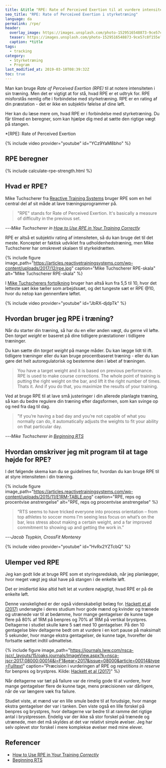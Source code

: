 ```yaml
---
title: &title "RPE: Rate of Perceived Exertion til at vurdere intensiteten styrketræning"
seo_title: "RPE: Rate of Perceived Exertion i styrketræning"
language: da
permalink: /rpe/
header:
  overlay_image: https://images.unsplash.com/photo-1529516548873-9ce57c8f155e?ixlib=rb-1.2.1&ixid=eyJhcHBfaWQiOjEyMDd9&auto=format&fit=crop&w=1900&q=5
  teaser: https://images.unsplash.com/photo-1529516548873-9ce57c8f155e?ixlib=rb-1.2.1&ixid=eyJhcHBfaWQiOjEyMDd9&auto=format&fit=crop&w=400&q=5
  caption: *title
tags:
  - tracking
category:
  - Styrketræning
  - Program
last_modified_at: 2019-03-10T08:39:32Z
toc: true
---
```


Man kan bruge _Rate of Perceived Exertion (RPE)_ til at notere intensiteten i sin træning. Men det er vigtigt at for stå, hvad RPE er et udtryk for. RPE misforstås nemlig ofte i forbindelse med styrketræning. RPE er en rating af din præstation - det er ikke en subjektiv følelse af dine løft.

Her kan du læse mere om, hvad RPE er i forbindelse med styrketræning. Du får tilmed en beregner, som kan hjælpe dig med at sætte den rigtige vægt på stangen.

*[RPE]: Rate of Perceived Exertion

{% include video provider="youtube" id="YCz9YaM8bho" %}

## RPE beregner

{% include calculate-rpe-strength.html %}

## Hvad er RPE?

Mike Tuchscherer fra [Reactive Training Systems](https://www.reactivetrainingsystems.com) bruger RPE som en hel central del af sit måde at lave træningsprogrammer på. 

> "RPE" stands for Rate of Perceived Exertion. It's basically a measure of difficulty in the previous set.

---<cite>Mike Tuchscherer in [How to Use RPE in Your Training *Correctly*](https://articles.reactivetrainingsystems.com/2017/12/05/how-to-use-rpe-in-your-training-correctly/)</cite>

RPE er altså et subjektiv rating af intensiteten, så du kan bruge det til det meste. Konceptet er faktisk udviklet fra udholdenhedstræning, men Mike Tuchscherer har omskrevet skalaen til styrkeidrætten.

{% include figure image_path="https://articles.reactivetrainingsystems.com/wp-content/uploads/2017/12/rpe.jpg" caption="Mike Tuchscherer RPE-skala" alt="Mike Tuchscherer RPE-skala" %}

I [Mike Tuchscherers fortolkning](https://articles.reactivetrainingsystems.com/2017/12/05/how-to-use-rpe-in-your-training-correctly/) bruger han altså kun fra 5,5 til 10, hvor det letteste sæt ikke tæller som arbejdssæt, og det tungeste sæt er RPE @10, hvor du netop kan gennemføre løftet. 

{% include video provider="youtube" id="JbRX-djdpTk" %}

## Hvordan bruger jeg RPE i træning?

Når du starter din træning, så har du en eller anden vægt, du gerne vil løfte. Den _target weight_ er baseret på dine tidligere præstationer i tidligere træninger.

Du kan sætte din _target weight_ på mange måder. Du kan lægge lidt til ift. tidligere træninger eller du kan bruge procentbaseret træning - eller du kan gøre det helt autoregulatorisk og bestemme den i løbet af træningen.

> You have a target weight and it is based on previous performance. RPE is used to make course corrections. The whole point of training is putting the right weight on the bar, and lift it the right number of times. Thats it. And if you do that, you maximize the results of your training.

Ved at bruge RPE til at lave små justeringer i din allerede planlagte træning, så kan du bedre regulere din træning efter dagsformen, som kan svinge op og ned fra dag til dag.

> "If you’re having a bad day and you’re not capable of what you normally can do, it automatically adjusts the weights to fit your ability on that particular day.

---<cite>Mike Tuchscherer in [Beginning RTS](https://articles.reactivetrainingsystems.com/2015/11/29/beginning-rts/)</cite>

## Hvordan omskriver jeg mit program til at tage højde for RPE?

I det følgende skema kan du se guidelines for, hvordan du kan bruge RPE til at styre intensiteten i din træning.

{% include figure image_path="https://articles.reactivetrainingsystems.com/wp-content/uploads/2015/11/E1RM-TABLE.png" caption="RPE, reps og procentvise anstrengelse" alt="RPE, reps og procentvise anstrengelse" %}

> “RTS seems to have tricked everyone into process orientation – from top athletes to soccer moms I’m seeing less focus on what’s on the bar, less stress about making a certain weight, and a far improved commitment to showing up and getting the work in.”

---<cite>Jacob Tsypkin, CrossFit Monterey</cite>

{% include video provider="youtube" id="HvRx2YZTcbQ" %}

## Ulemper ved RPE

Jeg kan godt lide at bruge RPE som et styringsredskab, når jeg planlægger, hvor meget vægt jeg skal have på stangen i de enkelte løft.

Det er imidlertid ikke altid helt let at vurdere nøjagtigt, hvad RPE er på de enkelte løft.

Denne vanskelighed er der også videnskabeligt belæg for. [Hackett et al (2017)](https://pubmed.ncbi.nlm.nih.gov/27787474/) undersøgte i deres studium hvor gode mænd og kvinder og trænede og utrænede var til at bedømme, hvor mange gentagelser de kunne tage flere på 80% af 1RM på benpres og 70% af 1RM på vertikal brystpres. Deltagerne i studiet skulle køre 5 sæt med 10 gentagelser. På den 10 gentagelse blev deltagerne bedt om at vurdere i en kort pause på maksimalt 5 sekunder, hvor mange ekstra gentagelser, de kunne tage, hvorefter de fortsatte sættet indtil udmattelse.

{% include figure image_path="https://journals.lww.com/nsca-jscr/_layouts/15/oaks.journals/ImageView.aspx?k=nsca-jscr:2017:08000:00014&i=F1&year=2017&issue=08000&article=00014&type=Fulltext" caption="Præcision i vurderingen af RPE og _repetitions in reserve_ for benpres og brystpres. Kilde: [Hackett et al (2017)](https://journals.lww.com/nsca-jscr/Fulltext/2017/08000/Accuracy_in_Estimating_Repetitions_to_Failure.14.aspx)" %}

Når deltagerne var tæt på failure var de rimelig gode til at vurdere, hvor mange gentagelser flere de kunne tage, mens præcisionen var dårligere, når de var længere væk fra failure.

Studiet viste, at mænd var en lille smule bedre til at forudsige, hvor mange ekstra gentagelser der var i tanken. Den viste også en lille forskel på benpres og brystpres, hvor deltagerne var bedre til at ramme det rigtige antal i brystpressen. Endelig var der ikke så stor forskel på trænede og utrænede, men det må skyldes at det var relativt simple øvelser. Jeg har selv oplevet stor forskel i mere komplekse øvelser med mine elever.

## Referencer 

- [How to Use RPE in Your Training *Correctly*](https://articles.reactivetrainingsystems.com/2017/12/05/how-to-use-rpe-in-your-training-correctly/)
- [Beginning RTS](https://articles.reactivetrainingsystems.com/2015/11/29/beginning-rts/)
